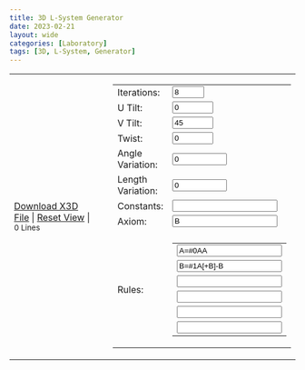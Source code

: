 ```yaml
---
title: 3D L-System Generator
date: 2023-02-21
layout: wide
categories: [Laboratory]
tags: [3D, L-System, Generator]
---
```

<style>
.container,
main.px-md-4,
article.px-1,
.content,
#tail-wrapper.px-md-4.col-xl-9,
footer {
   padding: 0 !important;
   margin: 0 !important;
   width: 100% !important;
   max-width: 100% !important;
}

.row {
   margin: 0 2rem !important;
}

main.col-lg-11 {
   flex: 0 0 100% !important;
}

.dynamic-title {
   display: none;
}

/* table */

table {
  width: 100%;
  height: 100%;
}

/* Canvas */

x3d-canvas {
   height: 60vh;
   width: 100%;
   aspect-ratio: unset;
}
</style>

<script defer src="https://create3000.github.io/media/laboratory/l-system/FileSaver.js-2.0.0/dist/FileSaver.min.js"></script>

<link rel="stylesheet" href="https://create3000.github.io/media/laboratory/l-system/Huebee/huebee.css">
<script defer src="https://create3000.github.io/media/laboratory/l-system/Huebee/huebee.pkgd.min.js"></script>

<link rel="stylesheet" href="https://create3000.github.io/media/laboratory/l-system/style.css">
<script type="module" src="https://create3000.github.io/media/laboratory/l-system/l-system.mjs"></script>

<table class="l-system">
   <tbody>
      <tr>
         <td style="width: 50%;">
            <x3d-canvas class="l-system" splashScreen="false" src="https://create3000.github.io/media/laboratory/l-system/l-system.x3d"></x3d-canvas>
            <p>
               <a class="download l-system" href="#">Download X3D File</a>
               |
               <a class="reset-view" href="#">Reset View</a>
               |
               <small class="small lines">0 Lines</small>
            </p>
         </td>
         <td style="padding-left: 1.5rem;">
            <table class="l-system-options">
               <tbody>
                  <tr>
                     <td>Iterations:</td>
                     <td>
                        <input id="iterations" max="15" min="0" title="Number of iterations." type="number" value="8">
                     </td>
                  </tr>
                  <tr>
                     <td>U Tilt:</td>
                     <td>
                        <input id="u-tilt" max="180" min="-180" title="Rotation about the local x-axis (\/)." type="number" value="0">
                     </td>
                  </tr>
                  <tr>
                     <td>V Tilt:</td>
                     <td>
                        <input id="v-tilt" max="180" min="-180" title="Rotation about the local z-axis (-+)." type="number" value="45">
                     </td>
                  </tr>
                  <tr>
                     <td>Twist:</td>
                     <td>
                        <input id="twist" max="180" min="-180" title="Rotation about the local y-axis (<>)." type="number" value="0">
                     </td>
                  </tr>
                  <tr>
                     <td>Angle Variation:</td>
                     <td>
                        <input id="angle-variation" max="1000" min="0" step="0.01" title="The variation is a multiplier for the randomness that is used to control the range of possible output values." type="number" value="0">
                     </td>
                  </tr>
                  <tr>
                     <td>Length Variation:</td>
                     <td>
                        <input id="length-variation" max="1000" min="0" step="0.01" title="The variation is a multiplier for the randomness that is used to control the range of possible output values." type="number" value="0">
                     </td>
                  </tr>
                  <tr>
                     <td>Constants:</td>
                     <td>
                        <input id="constants" title="Constants are symbols which will be replaced but not be drawn." type="text">
                     </td>
                  </tr>
                  <tr>
                     <td>Axiom:</td>
                     <td>
                        <input id="axiom" title="Starting rule." type="text" value="B">
                     </td>
                  </tr>
                  <tr>
                     <td></td>
                     <td></td>
                  </tr>
                  <tr>
                     <td>Rules:</td>
                     <td>
                        <table class="l-system-rules" title="a-zA-Z0-9 draw line along local y-axis, \ counterclockwise rotation about local x-axis, / clockwise rotation about local x-axis, > counterclockwise rotation about local y-axis, < clockwise rotation about local y-axis, + counterclockwise rotation about local z-axis, - clockwise rotation about local z-axis, | turn around 180° #0-9 color index">
                           <tbody>
                              <tr>
                                 <td>
                                    <input id="rule-0" type="text" value="A=#0AA">
                                 </td>
                              </tr>
                              <tr>
                                 <td>
                                    <input id="rule-1" type="text" value="B=#1A[+B]-B">
                                 </td>
                              </tr>
                              <tr>
                                 <td>
                                    <input id="rule-2" type="text" value="">
                                 </td>
                              </tr>
                              <tr>
                                 <td>
                                    <input id="rule-3" type="text" value="">
                                 </td>
                              </tr>
                              <tr>
                                 <td>
                                    <input id="rule-4" type="text" value="">
                                 </td>
                              </tr>
                              <tr>
                                 <td>
                                    <input id="rule-5" type="text" value="">
                                 </td>
                              </tr>
                           </tbody>
                        </table>
                     </td>
                  </tr>
               </tbody>
            </table>
         </td>
      </tr>
   </tbody>
</table>

<h3>Colors</h3>
<div id="colors"></div>

<h3>Predefined L-Systems</h3>

<img class="predefined" src="https://create3000.github.io/media/laboratory//l-system/images/image1.png">
<img class="predefined" src="https://create3000.github.io/media/laboratory//l-system/images/image2.png">
<img class="predefined" src="https://create3000.github.io/media/laboratory//l-system/images/image3.png">
<img class="predefined" src="https://create3000.github.io/media/laboratory//l-system/images/image4.png">
<img class="predefined" src="https://create3000.github.io/media/laboratory//l-system/images/image5.png">
<img class="predefined" src="https://create3000.github.io/media/laboratory//l-system/images/image6.png">
<img class="predefined" src="https://create3000.github.io/media/laboratory//l-system/images/image7.png">
<img class="predefined" src="https://create3000.github.io/media/laboratory//l-system/images/image8.png">
<img class="predefined" src="https://create3000.github.io/media/laboratory//l-system/images/image9.png">

<h2>See Also</h2>
<ul>
   <li><a href="https://en.wikipedia.org/wiki/L-system" target="_blank">https://en.wikipedia.org/wiki/L-system</a></li>
</ul>
